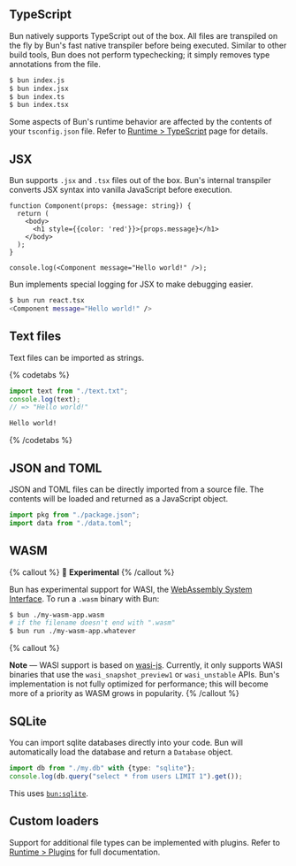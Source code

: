 ## TypeScript

Bun natively supports TypeScript out of the box. All files are transpiled on the fly by Bun's fast native transpiler before being executed. Similar to other build tools, Bun does not perform typechecking; it simply removes type annotations from the file.

```bash
$ bun index.js
$ bun index.jsx
$ bun index.ts
$ bun index.tsx
```

Some aspects of Bun's runtime behavior are affected by the contents of your `tsconfig.json` file. Refer to [Runtime > TypeScript](/docs/runtime/typescript) page for details.

## JSX

Bun supports `.jsx` and `.tsx` files out of the box. Bun's internal transpiler converts JSX syntax into vanilla JavaScript before execution.

```tsx#react.tsx
function Component(props: {message: string}) {
  return (
    <body>
      <h1 style={{color: 'red'}}>{props.message}</h1>
    </body>
  );
}

console.log(<Component message="Hello world!" />);
```

Bun implements special logging for JSX to make debugging easier.

```bash
$ bun run react.tsx
<Component message="Hello world!" />
```

## Text files

Text files can be imported as strings.

{% codetabs %}

```ts#index.ts
import text from "./text.txt";
console.log(text);
// => "Hello world!"
```

```txt#text.txt
Hello world!
```

{% /codetabs %}

## JSON and TOML

JSON and TOML files can be directly imported from a source file. The contents will be loaded and returned as a JavaScript object.

```ts
import pkg from "./package.json";
import data from "./data.toml";
```

## WASM

{% callout %}
🚧 **Experimental**
{% /callout %}

Bun has experimental support for WASI, the [WebAssembly System Interface](https://github.com/WebAssembly/WASI). To run a `.wasm` binary with Bun:

```bash
$ bun ./my-wasm-app.wasm
# if the filename doesn't end with ".wasm"
$ bun run ./my-wasm-app.whatever
```

{% callout %}

**Note** — WASI support is based on [wasi-js](https://github.com/sagemathinc/cowasm/tree/main/core/wasi-js). Currently, it only supports WASI binaries that use the `wasi_snapshot_preview1` or `wasi_unstable` APIs. Bun's implementation is not fully optimized for performance; this will become more of a priority as WASM grows in popularity.
{% /callout %}

## SQLite

You can import sqlite databases directly into your code. Bun will automatically load the database and return a `Database` object.

```ts
import db from "./my.db" with {type: "sqlite"};
console.log(db.query("select * from users LIMIT 1").get());
```

This uses [`bun:sqlite`](/docs/api/sqlite).

## Custom loaders

Support for additional file types can be implemented with plugins. Refer to [Runtime > Plugins](/docs/bundler/plugins) for full documentation.

<!--

A loader determines how to map imports &amp; file extensions to transforms and output.

Currently, Bun implements the following loaders:

| Input | Loader                        | Output |
| ----- | ----------------------------- | ------ |
| .js   | JSX + JavaScript              | .js    |
| .jsx  | JSX + JavaScript              | .js    |
| .ts   | TypeScript + JavaScript       | .js    |
| .tsx  | TypeScript + JSX + JavaScript | .js    |
| .mjs  | JavaScript                    | .js    |
| .cjs  | JavaScript                    | .js    |
| .mts  | TypeScript                    | .js    |
| .cts  | TypeScript                    | .js    |
| .toml | TOML                          | .js    |
| .css  | CSS                           | .css   |
| .env  | Env                           | N/A    |
| .\*   | file                          | string |

Everything else is treated as `file`. `file` replaces the import with a URL (or a path).

You can configure which loaders map to which extensions by passing `--loaders` to `bun`. For example:

```sh
$ bun --loader=.js:js
```

This will disable JSX transforms for `.js` files. -->
